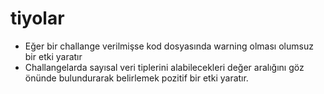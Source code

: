 # tiyolar

- Eğer bir challange verilmişse kod dosyasında warning olması olumsuz bir etki yaratır
- Challangelarda sayısal veri tiplerini alabilecekleri değer aralığını göz önünde bulundurarak
belirlemek pozitif bir etki yaratır.